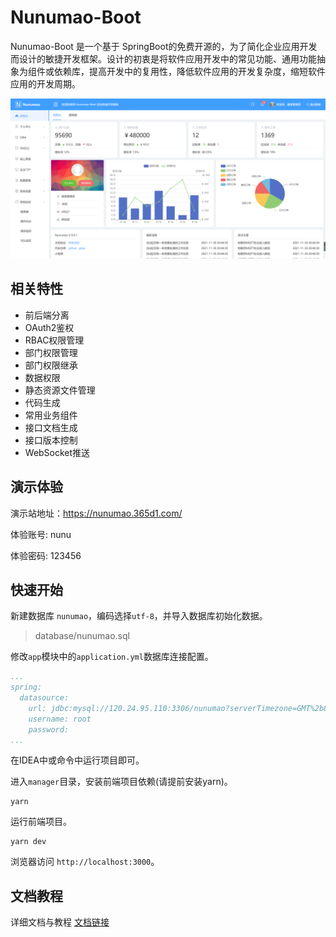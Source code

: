 # Nunumao-Boot
Nunumao-Boot 是一个基于 SpringBoot的免费开源的，为了简化企业应用开发而设计的敏捷开发框架。设计的初衷是将软件应用开发中的常见功能、通用功能抽象为组件或依赖库，提高开发中的复用性，降低软件应用的开发复杂度，缩短软件应用的开发周期。

![图片](https://raw.githubusercontent.com/nunumao/nunumao-boot/main/assets/1.png)

## 相关特性
- 前后端分离
- OAuth2鉴权
- RBAC权限管理
- 部门权限管理
- 部门权限继承
- 数据权限
- 静态资源文件管理
- 代码生成
- 常用业务组件
- 接口文档生成
- 接口版本控制
- WebSocket推送

## 演示体验
演示站地址：https://nunumao.365d1.com/

体验账号: nunu

体验密码: 123456

## 快速开始

新建数据库 `nunumao`，编码选择`utf-8`，并导入数据库初始化数据。
> database/nunumao.sql

修改`app`模块中的`application.yml`数据库连接配置。
```yaml
...
spring:
  datasource:
    url: jdbc:mysql://120.24.95.110:3306/nunumao?serverTimezone=GMT%2b8&useUnicode=true&characterEncoding=utf8&useSSL=false
    username: root
    password: 
...
```
在IDEA中或命令中运行项目即可。

进入`manager`目录，安装前端项目依赖(请提前安装yarn)。
```shell
yarn
```
运行前端项目。
```shell
yarn dev
```
浏览器访问 `http://localhost:3000`。

## 文档教程
详细文档与教程 [文档链接](https://thoughts.aliyun.com/workspaces/617750e8898849001a915f23/docs/617752b30f1dae0001edd334)
